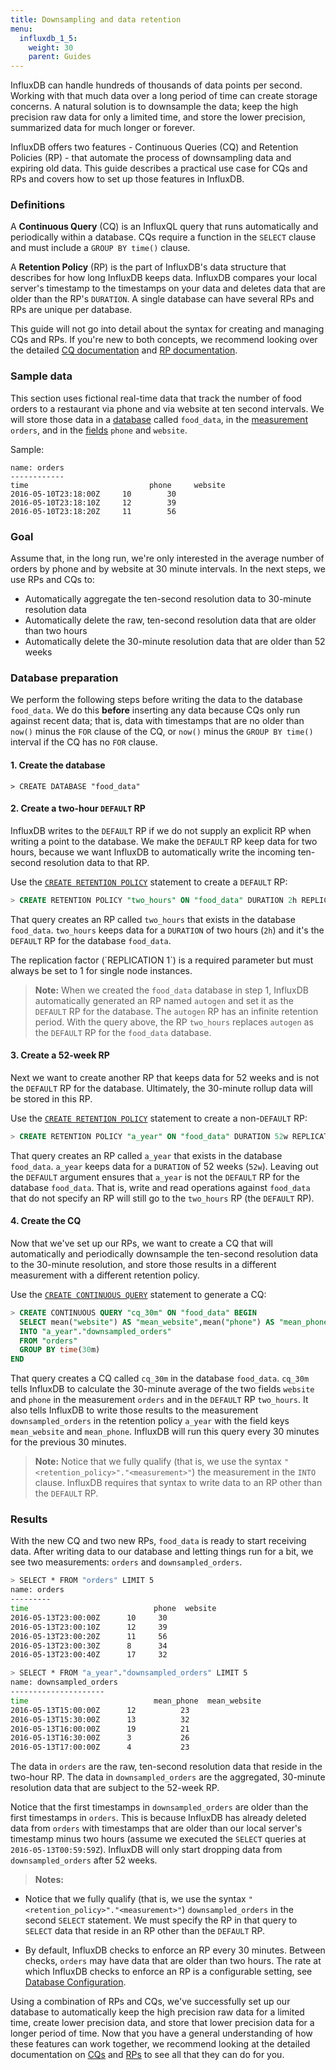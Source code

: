 ```yaml
---
title: Downsampling and data retention
menu:
  influxdb_1_5:
    weight: 30
    parent: Guides
---
```


InfluxDB can handle hundreds of thousands of data points per second.
Working with that much data over a long period of time can create storage
concerns.
A natural solution is to downsample the data; keep the high precision raw data
for only a limited time, and store the lower precision, summarized data for much
longer or forever.

InfluxDB offers two features - Continuous Queries (CQ) and Retention Policies
(RP) - that automate the process of downsampling data and expiring old data.
This guide describes a practical use case for CQs and RPs and covers how to
set up those features in InfluxDB.

### Definitions

A **Continuous Query** (CQ) is an InfluxQL query that runs automatically and
periodically within a database.
CQs require a function in the `SELECT` clause and must include a
`GROUP BY time()` clause.

A **Retention Policy** (RP) is the part of InfluxDB's data structure
that describes for how long InfluxDB keeps data.
InfluxDB compares your local server's timestamp to the timestamps on your data
and deletes data that are older than the RP's `DURATION`.
A single database can have several RPs and RPs are unique per database.

This guide will not go into detail about the syntax for creating and managing
CQs and RPs.
If you're new to both concepts, we recommend looking over the detailed
[CQ documentation](/influxdb/v1.5/query_language/continuous_queries/) and
[RP documentation](/influxdb/v1.5/query_language/database_management/#retention-policy-management).

### Sample data
This section uses fictional real-time data that track the number of food orders
to a restaurant via phone and via website at ten second intervals.
We will store those data in a
[database](/influxdb/v1.5/concepts/glossary/#database) called `food_data`, in
the [measurement](/influxdb/v1.5/concepts/glossary/#measurement) `orders`, and
in the [fields](/influxdb/v1.5/concepts/glossary/#field) `phone` and `website`.

Sample:
```
name: orders
------------
time			               phone	 website
2016-05-10T23:18:00Z	 10 	   30
2016-05-10T23:18:10Z	 12 	   39
2016-05-10T23:18:20Z	 11 	   56
```

### Goal
Assume that, in the long run, we're only interested in the average number of orders by phone
and by website at 30 minute intervals.
In the next steps, we use RPs and CQs to:

 * Automatically aggregate the ten-second resolution data to 30-minute resolution data
 * Automatically delete the raw, ten-second resolution data that are older than two hours
 * Automatically delete the 30-minute resolution data that are older than 52 weeks

### Database preparation
We perform the following steps before writing the data to the database
`food_data`.
We do this **before** inserting any data because CQs only run against recent
data; that is, data with timestamps that are no older than `now()` minus
the `FOR` clause of the CQ, or `now()` minus the `GROUP BY time()` interval if
the CQ has no `FOR` clause.

#### 1. Create the database

```
> CREATE DATABASE "food_data"
```

#### 2. Create a two-hour `DEFAULT` RP

InfluxDB writes to the `DEFAULT` RP if we do not supply an explicit RP when
writing a point to the database.
We make the `DEFAULT` RP keep data for two hours, because we want InfluxDB to
automatically write the incoming ten-second resolution data to that RP.

Use the
[`CREATE RETENTION POLICY`](/influxdb/v1.5/query_language/database_management/#create-retention-policies-with-create-retention-policy)
statement to create a `DEFAULT` RP:

```sql
> CREATE RETENTION POLICY "two_hours" ON "food_data" DURATION 2h REPLICATION 1 DEFAULT
```

That query creates an RP called `two_hours` that exists in the database
`food_data`.
`two_hours` keeps data for a `DURATION` of two hours (`2h`) and it's the `DEFAULT`
RP for the database `food_data`.

<dt>
The replication factor (`REPLICATION 1`) is a required parameter but must always
be set to 1 for single node instances.
</dt>

> **Note:** When we created the `food_data` database in step 1, InfluxDB
automatically generated an RP named `autogen` and set it as the `DEFAULT`
RP for the database.
The `autogen` RP has an infinite retention period.
With the query above, the RP `two_hours` replaces `autogen` as the `DEFAULT` RP
for the `food_data` database.

#### 3. Create a 52-week RP

Next we want to create another RP that keeps data for 52 weeks and is not the
`DEFAULT` RP for the database.
Ultimately, the 30-minute rollup data will be stored in this RP.

Use the
[`CREATE RETENTION POLICY`](/influxdb/v1.5/query_language/database_management/#create-retention-policies-with-create-retention-policy)
statement to create a non-`DEFAULT` RP:

```sql
> CREATE RETENTION POLICY "a_year" ON "food_data" DURATION 52w REPLICATION 1
```

That query creates an RP called `a_year` that exists in the database
`food_data`.
`a_year` keeps data for a `DURATION` of 52 weeks (`52w`).
Leaving out the `DEFAULT` argument ensures that `a_year` is not the `DEFAULT`
RP for the database `food_data`.
That is, write and read operations against `food_data` that do not specify an
RP will still go to the `two_hours` RP (the `DEFAULT` RP).

#### 4. Create the CQ

Now that we've set up our RPs, we want to create a CQ that will automatically
and periodically downsample the ten-second resolution data to the 30-minute
resolution, and store those results in a different measurement with a different
retention policy.

Use the
[`CREATE CONTINUOUS QUERY`](/influxdb/v1.5/query_language/continuous_queries/)
statement to generate a CQ:

```sql
> CREATE CONTINUOUS QUERY "cq_30m" ON "food_data" BEGIN
  SELECT mean("website") AS "mean_website",mean("phone") AS "mean_phone"
  INTO "a_year"."downsampled_orders"
  FROM "orders"
  GROUP BY time(30m)
END
```

That query creates a CQ called `cq_30m` in the database `food_data`.
`cq_30m` tells InfluxDB to calculate the 30-minute average of the two fields
`website` and `phone` in the measurement `orders` and in the `DEFAULT` RP
`two_hours`.
It also tells InfluxDB to write those results to the measurement
`downsampled_orders` in the retention policy `a_year` with the field keys
`mean_website` and `mean_phone`.
InfluxDB will run this query every 30 minutes for the previous 30 minutes.

> **Note:** Notice that we fully qualify (that is, we use the syntax
`"<retention_policy>"."<measurement>"`) the measurement in the `INTO`
clause.
InfluxDB requires that syntax to write data to an RP other than the `DEFAULT`
RP.

### Results

With the new CQ and two new RPs, `food_data` is ready to start receiving data.
After writing data to our database and letting things run for a bit, we see
two measurements: `orders` and `downsampled_orders`.

```bash
> SELECT * FROM "orders" LIMIT 5
name: orders
---------
time			                phone  website
2016-05-13T23:00:00Z	  10     30
2016-05-13T23:00:10Z	  12     39
2016-05-13T23:00:20Z	  11     56
2016-05-13T23:00:30Z	  8      34
2016-05-13T23:00:40Z	  17     32

> SELECT * FROM "a_year"."downsampled_orders" LIMIT 5
name: downsampled_orders
---------------------
time			                mean_phone  mean_website
2016-05-13T15:00:00Z	  12          23
2016-05-13T15:30:00Z	  13          32
2016-05-13T16:00:00Z	  19          21
2016-05-13T16:30:00Z	  3           26
2016-05-13T17:00:00Z	  4           23
```

The data in `orders` are the raw, ten-second resolution data that reside in the
two-hour RP.
The data in `downsampled_orders` are the aggregated, 30-minute resolution data
that are subject to the 52-week RP.

Notice that the first timestamps in `downsampled_orders` are older than the first
timestamps in `orders`.
This is because InfluxDB has already deleted data from `orders` with timestamps
that are older than our local server's timestamp minus two hours (assume we
  executed the `SELECT` queries at `2016-05-13T00:59:59Z`).
InfluxDB will only start dropping data from `downsampled_orders` after 52 weeks.

> **Notes:**
>
* Notice that we fully qualify (that is, we use the syntax
`"<retention_policy>"."<measurement>"`) `downsampled_orders` in
the second `SELECT` statement. We must specify the RP in that query to `SELECT`
data that reside in an RP other than the `DEFAULT` RP.
>
* By default, InfluxDB checks to enforce an RP every 30 minutes.
Between checks, `orders` may have data that are older than two hours.
The rate at which InfluxDB checks to enforce an RP is a configurable setting,
see
[Database Configuration](/influxdb/v1.5/administration/config/#check-interval-30m0s).

Using a combination of RPs and CQs, we've successfully set up our database to
automatically keep the high precision raw data for a limited time, create lower
precision data, and store that lower precision data for a longer period of time.
Now that you have a general understanding of how these features can work
together, we recommend looking at the detailed documentation on [CQs](/influxdb/v1.5/query_language/continuous_queries/) and [RPs](/influxdb/v1.5/query_language/database_management/#retention-policy-management)
to see all that they can do for you.
